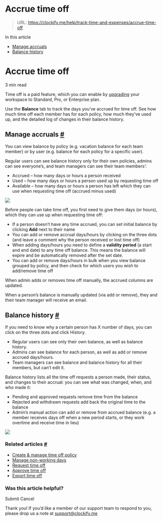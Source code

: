 # Accrue time off

> URL: https://clockify.me/help/track-time-and-expenses/accrue-time-off

In this article

* [Manage accruals](#manage-accruals)
* [Balance history](#balance-history)

# Accrue time off

3 min read

Time off is a paid feature, which you can enable by [upgrading](https://clockify.me/pricing) your workspace to Standard, Pro, or Enterprise plan.

Use the **Balance** tab to track the days you’ve accrued for time off. See how much time off each member has for each policy, how much they’ve used up, and the detailed log of changes in their balance history.

## Manage accruals [#](#manage-accruals)

You can view balance by policy (e.g. vacation balance for each team member) or by user (e.g. balance for each policy for a specific user).

Regular users can see balance history only for their own policies, admins can see everyone’s, and team managers can see their team members’:

* Accrued – how many days or hours a person received
* Used – how many days or hours a person used up by requesting time off
* Available – how many days or hours a person has left which they can use when requesting time off (accrued minus used)

![](https://clockify.me/help/wp-content/uploads/2024/06/Screenshot-2025-09-15-at-18.05.51-1024x494.png)

Before people can take time off, you first need to give them days (or hours), which they can use up when requesting time off:

* If a person doesn’t have any time accrued, you can set initial balance by clicking **Add** next to their name
* You can add or remove accrual days/hours by clicking on the three dots (and leave a comment why the person received or lost time off)
* When adding days/hours you need to define a **validity period** (a start and end date) to any time off balance. This means the balance will expire and be automatically removed after the set date.
* You can add or remove days/hours in bulk when you view balance grouped by policy, and then check for which users you wish to add/remove time off

When admin adds or removes time off manually, the accrued columns are updated.

When a person’s balance is manually updated (via add or remove), they and their team manager will receive an email.

## Balance history [#](#balance-history)

If you need to know why a certain person has X number of days, you can click on the three dots and click History.

* Regular users can see only their own balance, as well as balance history.
* Admins can see balance for each person, as well as add or remove accrued days/hours.
* Team managers can see balance and balance history for all their members, but can’t edit it.

Balance history lists all the time off requests a person made, their status, and changes to their accrual: you can see what was changed, when, and who made it:

* Pending and approved requests remove time from the balance
* Rejected and withdrawn requests add back the original time to the balance
* Admin’s manual action can add or remove from accrued balance (e.g. a member receives days off when a new period starts, or they work overtime and receive time in lieu)

![](https://lh7-us.googleusercontent.com/docsz/AD_4nXddUqkcyxWzc6QNRM9bzs_P2DDj2_NUFY1t90xs6pZO3UzcpTaHucr57Fk-Fnd1U3UgGTiTJENqtdAsDjBbngPjmg9l4Bizy6G575Rucuyx2hGBwrc8n2Tr1Z3gO91j_SWueT5yD1uMovKyH_7_VLvdGiW_?key=3YGjQleq_fuyMf5eUMLiWw)

### Related articles [#](#related-articles)

* [Create & manage time off policy](https://clockify.me/help/track-time-and-expenses/create-manage-time-off-policy)
* [Manage non-working days](https://clockify.me/help/track-time-and-expenses/manage-non-working-days)
* [Request time off](https://clockify.me/help/track-time-and-expenses/request-time-off)
* [Approve time off](https://clockify.me/help/track-time-and-expenses/approve-time-off)
* [Export time off](https://clockify.me/help/track-time-and-expenses/export-time-off)

### Was this article helpful?

Submit
Cancel

Thank you! If you’d like a member of our support team to respond to you, please drop us a note at support@clockify.me